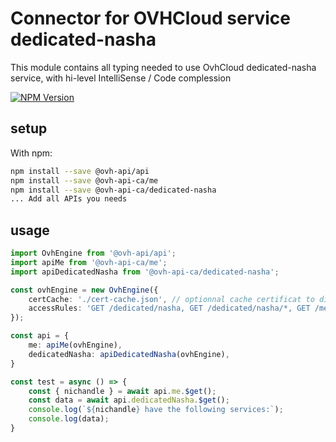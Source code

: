 # Connector for OVHCloud service dedicated-nasha

This module contains all typing needed to use OvhCloud dedicated-nasha service, with hi-level IntelliSense / Code complession

[![NPM Version](https://img.shields.io/npm/v/@ovh-api-ca/dedicated-nasha.svg?style=flat)](https://www.npmjs.org/package/@ovh-api-ca/dedicated-nasha)

## setup

With npm:
````bash
npm install --save @ovh-api/api
npm install --save @ovh-api-ca/me
npm install --save @ovh-api-ca/dedicated-nasha
... Add all APIs you needs
````

## usage

````typescript
import OvhEngine from '@ovh-api/api';
import apiMe from '@ovh-api-ca/me';
import apiDedicatedNasha from '@ovh-api-ca/dedicated-nasha';

const ovhEngine = new OvhEngine({ 
    certCache: './cert-cache.json', // optionnal cache certificat to disk
    accessRules: 'GET /dedicated/nasha, GET /dedicated/nasha/*, GET /me', // optionnal limit the requested privileges.
});

const api = {
    me: apiMe(ovhEngine),
    dedicatedNasha: apiDedicatedNasha(ovhEngine),
}

const test = async () => {
    const { nichandle } = await api.me.$get();
    const data = await api.dedicatedNasha.$get();
    console.log(`${nichandle} have the following services:`);
    console.log(data);
}

````
